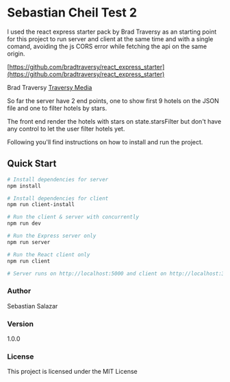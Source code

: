 # Sebastian Cheil Test 2

I used the react express starter pack by Brad Traversy as an starting point for this project to run server and client at the same time and with a single comand, avoiding the js CORS error while fetching the api on the same origin.

[https://github.com/bradtraversy/react_express_starter](https://github.com/bradtraversy/react_express_starter)

Brad Traversy
[Traversy Media](http://www.traversymedia.com)

So far the server have 2 end points, one to show first 9 hotels on the JSON file and one to filter hotels by stars.

The front end render the hotels with stars on state.starsFilter but don't have any control to let the user filter hotels yet.

Following you'll find instructions on how to install and run the project.

## Quick Start

``` bash
# Install dependencies for server
npm install

# Install dependencies for client
npm run client-install

# Run the client & server with concurrently
npm run dev

# Run the Express server only
npm run server

# Run the React client only
npm run client

# Server runs on http://localhost:5000 and client on http://localhost:3000
```

### Author
Sebastian Salazar

### Version

1.0.0

### License

This project is licensed under the MIT License
